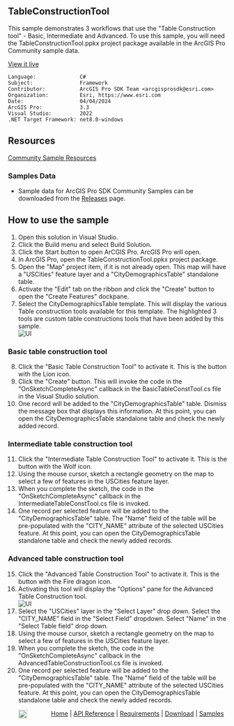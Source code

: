 ## TableConstructionTool

<!-- TODO: Write a brief abstract explaining this sample -->
This sample demonstrates 3 workflows that use the "Table Construction tool" - Basic, Intermediate and Advanced. To use this sample, you will need the TableConstructionTool.ppkx project package available in the ArcGIS Pro Community sample data.  
  


<a href="https://pro.arcgis.com/en/pro-app/sdk/" target="_blank">View it live</a>

<!-- TODO: Fill this section below with metadata about this sample-->
```
Language:              C#
Subject:               Framework
Contributor:           ArcGIS Pro SDK Team <arcgisprosdk@esri.com>
Organization:          Esri, https://www.esri.com
Date:                  04/04/2024
ArcGIS Pro:            3.3
Visual Studio:         2022
.NET Target Framework: net8.0-windows
```

## Resources

[Community Sample Resources](https://github.com/Esri/arcgis-pro-sdk-community-samples#resources)

### Samples Data

* Sample data for ArcGIS Pro SDK Community Samples can be downloaded from the [Releases](https://github.com/Esri/arcgis-pro-sdk-community-samples/releases) page.  

## How to use the sample
<!-- TODO: Explain how this sample can be used. To use images in this section, create the image file in your sample project's screenshots folder. Use relative url to link to this image using this syntax: ![My sample Image](FacePage/SampleImage.png) -->
1. Open this solution in Visual Studio.
2. Click the Build menu and select Build Solution.  
3. Click the Start button to open ArCGIS Pro.  ArcGIS Pro will open.  
4. In ArcGIS Pro, open the TableConstructionTool.ppkx project package.  
5. Open the "Map" project item, if it is not already open.  This map will have a "USCities" feature layer and a "CityDemographicsTable" standalone table.  
6. Activate the "Edit" tab on the ribbon and click the "Create" button to open the "Create Features" dockpane.  
7. Select the CityDemographicsTable template. This will display the various Table construction tools available for this template. The highlighted 3 tools are custom table constructions tools that have been added by this sample.  
![UI](screenshots/TableConstructionTools.png)  
### Basic table construction tool  
8. Click the "Basic Table Construction Tool" to activate it.  This is the button with the Lion icon.   
9. Click the "Create" button. This will invoke the code in the "OnSketchCompleteAsync" callback in the BasicTableConstTool.cs file in the Visual Studio solution.  
10. One record will be added to the "CityDemographicsTable" table. Dismiss the message box that displays this information. At this point, you can open the CityDemographicsTable standalone table and check the newly added record.  
### Intermediate table construction tool  
11. Click the "Intermediate Table Construction Tool" to activate it.  This is the button with the Wolf icon.   
12. Using the mouse cursor, sketch a rectangle geometry on the map to select a few of features in the USCities feature layer.  
13. When you complete the sketch, the code in the "OnSketchCompleteAsync" callback in the IntermediateTableConstTool.cs file is invoked.  
14. One record per selected feature will be added to the "CityDemographicsTable" table. The "Name" field of the table will be pre-populated with the "CITY_NAME" attribute of the selected USCities feature. At this point, you can open the CityDemographicsTable standalone table and check the newly added records.  
### Advanced table construction tool  
15. Click the "Advanced Table Construction Tool" to activate it.  This is the button with the Fire dragon icon.   
16. Activating this tool will display the "Options" pane for the Advanced Table Construction tool.  
![UI](screenshots/Options.png)  
17. Select the "USCities" layer in the "Select Layer" drop down. Select the "CITY_NAME" field in the "Select Field" dropdown.  Select "Name" in the "Select Table field" drop down.  
18. Using the mouse cursor, sketch a rectangle geometry on the map to select a few of features in the USCities feature layer.  
19. When you complete the sketch, the code in the "OnSketchCompleteAsync" callback in the AdvancedTableConstructionTool.cs file is invoked.  
20. One record per selected feature will be added to the "CityDemographicsTable" table. The "Name" field of the table will be pre-populated with the "CITY_NAME" attribute of the selected USCities feature. At this point, you can open the CityDemographicsTable standalone table and check the newly added records.  
  

<!-- End -->

&nbsp;&nbsp;&nbsp;&nbsp;&nbsp;&nbsp;<img src="https://esri.github.io/arcgis-pro-sdk/images/ArcGISPro.png"  alt="ArcGIS Pro SDK for Microsoft .NET Framework" height = "20" width = "20" align="top"  >
&nbsp;&nbsp;&nbsp;&nbsp;&nbsp;&nbsp;&nbsp;&nbsp;&nbsp;&nbsp;&nbsp;&nbsp;
[Home](https://github.com/Esri/arcgis-pro-sdk/wiki) | <a href="https://pro.arcgis.com/en/pro-app/latest/sdk/api-reference" target="_blank">API Reference</a> | [Requirements](https://github.com/Esri/arcgis-pro-sdk/wiki#requirements) | [Download](https://github.com/Esri/arcgis-pro-sdk/wiki#installing-arcgis-pro-sdk-for-net) | <a href="https://github.com/esri/arcgis-pro-sdk-community-samples" target="_blank">Samples</a>
